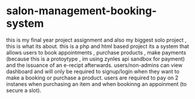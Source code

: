 # salon-management-booking-system
this is my final year project assignment and also my biggest solo project , this is what its about.
this is a php and html based project its a system that allows users to book appointments , purchase products , make payments (because this is a protoytype , im using zynles api sandbox for payment) and the issuance of an e-recipt afterwards.
users/non-admins can view dashboard and will only be required to signup/login when they want to make a booking or purchase a product.
users are required to pay on 2 instanes when purchasing an item and when bookinng an appoinment (to secure a slot).
